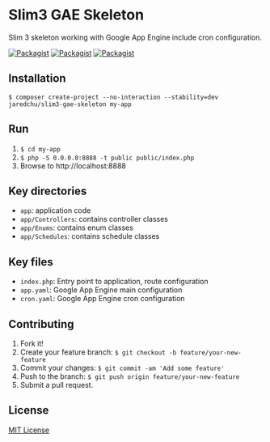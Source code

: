 # Slim3 GAE Skeleton
Slim 3 skeleton working with Google App Engine include cron configuration.

[![Packagist](https://img.shields.io/packagist/v/jaredchu/slim3-gae-skeleton.svg)](https://packagist.org/packages/jaredchu/slim3-gae-skeleton)
[![Packagist](https://img.shields.io/packagist/dt/jaredchu/slim3-gae-skeleton.svg)](https://packagist.org/packages/jaredchu/slim3-gae-skeleton)
[![Packagist](https://img.shields.io/packagist/l/jaredchu/slim3-gae-skeleton.svg)](https://packagist.org/packages/jaredchu/slim3-gae-skeleton)

## Installation
`$ composer create-project --no-interaction --stability=dev jaredchu/slim3-gae-skeleton my-app`

## Run
1. `$ cd my-app`
2. `$ php -S 0.0.0.0:8888 -t public public/index.php`
3. Browse to http://localhost:8888

## Key directories
- `app`: application code 
- `app/Controllers`: contains controller classes
- `app/Enums`: contains enum classes
- `app/Schedules`: contains schedule classes

## Key files
- `index.php`: Entry point to application, route configuration
- `app.yaml`: Google App Engine main configuration
- `cron.yaml`: Google App Engine cron configuration

## Contributing
1. Fork it!
2. Create your feature branch: `$ git checkout -b feature/your-new-feature`
3. Commit your changes: `$ git commit -am 'Add some feature'`
4. Push to the branch: `$ git push origin feature/your-new-feature`
5. Submit a pull request.

## License
[MIT License](https://github.com/jaredchu/Slim3-GAE-Skeleton/blob/master/LICENSE)
